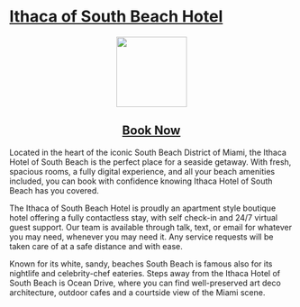 # [Ithaca of South Beach Hotel](https://ithacasouthbeach.com)

<p align="center">
  <a href="https://ithacahotel.reztrip.com">
    <img src="https://res.cloudinary.com/dqtpoczux/image/upload/v1595527351/og_ejou0x.png" height="125">
    <h2 align="center">Book Now</h2>
  </a>
</p>

Located in the heart of the iconic South Beach District of Miami, the Ithaca Hotel of South Beach is the perfect place for a seaside getaway. With fresh, spacious rooms, a fully digital experience, and all your beach amenities included, you can book with confidence knowing Ithaca Hotel of South Beach has you covered.

The Ithaca of South Beach Hotel is proudly an apartment style boutique hotel offering a fully contactless stay, with self check-in and 24/7 virtual guest support. Our team is available through talk, text, or email for whatever you may need, whenever you may need it. Any service requests will be taken care of at a safe distance and with ease.

Known for its white, sandy, beaches South Beach is famous also for its nightlife and celebrity-chef eateries. Steps away from the Ithaca Hotel of South Beach is Ocean Drive, where you can find well-preserved art deco architecture, outdoor cafes and a courtside view of the Miami scene.
